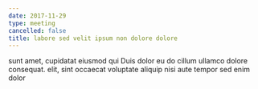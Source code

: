 ```yaml
---
date: 2017-11-29
type: meeting
cancelled: false
title: labore sed velit ipsum non dolore dolore
---
```

sunt amet, cupidatat eiusmod qui Duis dolor eu do cillum ullamco dolore consequat. elit, sint occaecat voluptate aliquip nisi aute tempor sed enim dolor